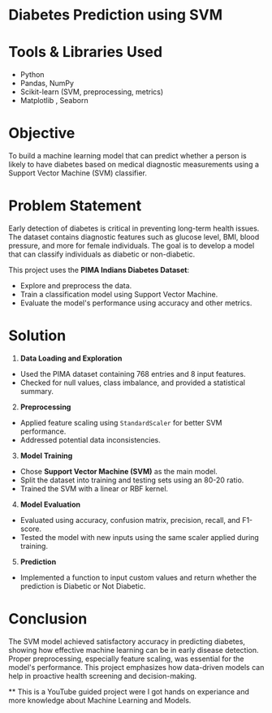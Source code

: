 # Diabetes Prediction using SVM

# Tools & Libraries Used

- Python
- Pandas, NumPy
- Scikit-learn (SVM, preprocessing, metrics)
- Matplotlib , Seaborn


# Objective

To build a machine learning model that can predict whether a person is likely to have diabetes based on medical diagnostic measurements using a Support Vector Machine (SVM) classifier.

# Problem Statement

Early detection of diabetes is critical in preventing long-term health issues. The dataset contains diagnostic features such as glucose level, BMI, blood pressure, and more for female individuals. The goal is to develop a model that can classify individuals as diabetic or non-diabetic.

This project uses the **PIMA Indians Diabetes Dataset**:
- Explore and preprocess the data.
- Train a classification model using Support Vector Machine.
- Evaluate the model's performance using accuracy and other metrics.

# Solution

1. **Data Loading and Exploration**

- Used the PIMA dataset containing 768 entries and 8 input features.
- Checked for null values, class imbalance, and provided a statistical summary.

2. **Preprocessing**

- Applied feature scaling using `StandardScaler` for better SVM performance.
- Addressed potential data inconsistencies.

3. **Model Training**

- Chose **Support Vector Machine (SVM)** as the main model.
- Split the dataset into training and testing sets using an 80-20 ratio.
- Trained the SVM with a linear or RBF kernel.

4. **Model Evaluation**

- Evaluated using accuracy, confusion matrix, precision, recall, and F1-score.
- Tested the model with new inputs using the same scaler applied during training.

5. **Prediction**

- Implemented a function to input custom values and return whether the prediction is Diabetic or Not Diabetic.

# Conclusion

The SVM model achieved satisfactory accuracy in predicting diabetes, showing how effective machine learning can be in early disease detection. Proper preprocessing, especially feature scaling, was essential for the model's performance. This project emphasizes how data-driven models can help in proactive health screening and decision-making.

** This is a YouTube guided project were I got hands on experiance and more knowledge about Machine Learning and Models.

